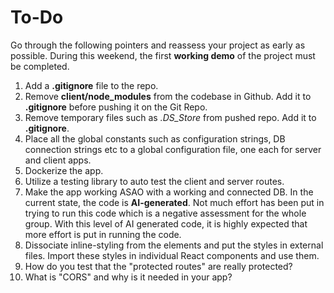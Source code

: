 # To-Do

Go through the following pointers and reassess your project as early as possible. During this weekend, the first **working demo** of the project must be completed.

1. Add a **.gitignore** file to the repo.
2. Remove **client/node_modules** from the codebase in Github. Add it to **.gitignore** before pushing it on the Git Repo.
3. Remove temporary files such as _.DS_Store_ from pushed repo. Add it to **.gitignore**.
4. Place all the global constants such as configuration strings, DB connection strings etc to a global configuration file, one each for server and client apps.
5. Dockerize the app.
6. Utilize a testing library to auto test the client and server routes.
7. Make the app working ASAO with a working and connected DB. In the current state, the code is **AI-generated**. Not much effort has been put in trying to run this code which is a negative assessment for the whole group. With this level of AI generated code, it is highly expected that more effort is put in running the code.
8. Dissociate inline-styling from the elements and put the styles in external files. Import these styles in individual React components and use them.
9. How do you test that the "protected routes" are really protected?
10. What is "CORS" and why is it needed in your app?
